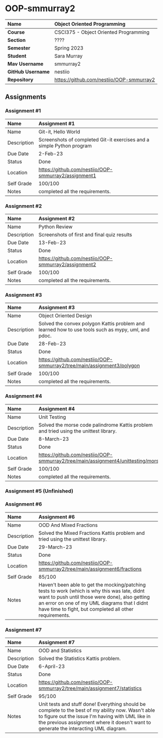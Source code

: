 # OOP-smmurray2

| Name | Object Oriented Programming |
|:---|:---|
| **Course** | CSCI375 - Object Oriented Programming |
| **Section** | ???? |
| **Semester** | Spring 2023 |
| **Student** | Sara Murray |
| **Mav Username**            | smmurray2 |
| **GitHub Username**         | nestiio |
| **Repository**          | https://github.com/nestiio/OOP-smmurray2 |

## Assignments

### Assignment #1

| Name | Assignment #1 |
| :--- | :--- |
| Name | Git-it, Hello World |
| Description | Screenshots of completed Git-it exercises and a simple Python program |
| Due Date | 2-Feb-23 |
| Status | Done |
| Location | https://github.com/nestiio/OOP-smmurray2/assignment1 |
| Self Grade | 100/100 |
| Notes | completed all the requirements. |

### Assignment #2

| Name | Assignment #2 |
| :--- | :--- |
| Name | Python Review |
| Description | Screenshots of first and final quiz results |
| Due Date | 13-Feb-23 |
| Status | Done |
| Location | https://github.com/nestiio/OOP-smmurray2/assignment2 |
| Self Grade | 100/100 |
| Notes | completed all the requirements. |

### Assignment #3

| Name | Assignment #3 |
| :--- | :--- |
| Name | Object Oriented Design |
| Description | Solved the convex polygon Kattis problem and learned how to use tools such as mypy, uml, and pdoc. |
| Due Date | 28-Feb-23 |
| Status | Done |
| Location | https://github.com/nestiio/OOP-smmurray2/tree/main/assignment3/polygon |
| Self Grade | 100/100 |
| Notes | completed all the requirements. |

### Assignment #4

| Name | Assignment #4 |
| :--- | :--- |
| Name | Unit Testing |
| Description | Solved the morse code palindrome Kattis problem and tried using the unittest library. |
| Due Date | 8-March-23
| Status | Done |
| Location | https://github.com/nestiio/OOP-smmurray2/tree/main/assignment4/unittesting/morse |
| Self Grade | 100/100 |
| Notes | completed all the requirements. |

### Assignment #5 (Unfinished)

### Assignment #6

| Name | Assignment #6 |
| :--- | :--- |
| Name | OOD And Mixed Fractions |
| Description | Solved the Mixed Fractions Kattis problem and tried using the unittest library. |
| Due Date | 29-March-23
| Status | Done |
| Location | https://github.com/nestiio/OOP-smmurray2/tree/main/assignment6/fractions |
| Self Grade | 85/100 |
| Notes | Haven't been able to get the mocking/patching tests to work (which is why this was late, didnt want to push until those were done), also getting an error on one of my UML diagrams that I didnt have time to fight, but completed all other requirements. |

### Assignment #7

| Name | Assignment #7 |
| :--- | :--- |
| Name | OOD and Statistics |
| Description | Solved the Statistics Kattis problem. |
| Due Date | 6-April-23
| Status | Done |
| Location | https://github.com/nestiio/OOP-smmurray2/tree/main/assignment7/statistics |
| Self Grade | 95/100 |
| Notes | Unit tests and stuff done! Everything should be complete to the best of my ability now. Wasn't able to figure out the issue I'm having with UML like in the previous assignment where it doesn't want to generate the interacting UML diagram. |
